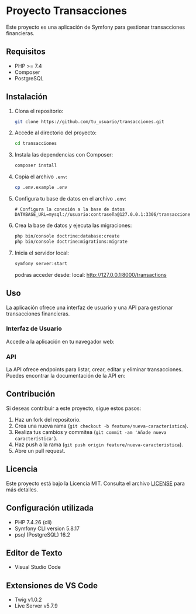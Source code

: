 # Proyecto Transacciones

Este proyecto es una aplicación de Symfony para gestionar transacciones financieras.

## Requisitos

- PHP >= 7.4
- Composer
- PostgreSQL

## Instalación

1. Clona el repositorio:

    ```bash
    git clone https://github.com/tu_usuario/transacciones.git
    ```

2. Accede al directorio del proyecto:

    ```bash
    cd transacciones
    ```

3. Instala las dependencias con Composer:

    ```bash
    composer install
    ```

4. Copia el archivo `.env`:

    ```bash
    cp .env.example .env
    ```

5. Configura tu base de datos en el archivo `.env`:

    ```dotenv
    # Configura la conexión a la base de datos
    DATABASE_URL=mysql://usuario:contraseña@127.0.0.1:3306/transacciones
    ```

6. Crea la base de datos y ejecuta las migraciones:

    ```bash
    php bin/console doctrine:database:create
    php bin/console doctrine:migrations:migrate
    ```

7. Inicia el servidor local:

    ```bash
    symfony server:start
    ```
    podras acceder desde: local: http://127.0.0.1:8000/transactions
## Uso

La aplicación ofrece una interfaz de usuario y una API para gestionar transacciones financieras.

### Interfaz de Usuario

Accede a la aplicación en tu navegador web:

### API

La API ofrece endpoints para listar, crear, editar y eliminar transacciones. Puedes encontrar la documentación de la API en:

## Contribución

Si deseas contribuir a este proyecto, sigue estos pasos:

1. Haz un fork del repositorio.
2. Crea una nueva rama (`git checkout -b feature/nueva-caracteristica`).
3. Realiza tus cambios y commitea (`git commit -am 'Añade nueva característica'`).
4. Haz push a la rama (`git push origin feature/nueva-caracteristica`).
5. Abre un pull request.

## Licencia

Este proyecto está bajo la Licencia MIT. Consulta el archivo [LICENSE](LICENSE) para más detalles.

## Configuración utilizada

- PHP 7.4.26 (cli)
- Symfony CLI version 5.8.17
- psql (PostgreSQL) 16.2

## Editor de Texto

- Visual Studio Code

## Extensiones de VS Code

- Twig v1.0.2
- Live Server v5.7.9

